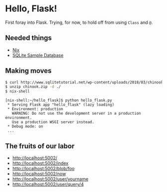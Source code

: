 # Hello, Flask!

First foray into Flask. Trying, for now, to hold off from using `Class` and `@`.

Needed things
---
  * [Nix](https://nixos.org/nix/)
  * [SQLite Sample Database](http://www.sqlitetutorial.net/sqlite-sample-database/)

Making moves
---
```bash
$ curl http://www.sqlitetutorial.net/wp-content/uploads/2018/03/chinook.zip > chinook.zip
$ unzip chinook.zip -d ./
$ nix-shell
```
```
[nix-shell:~/hello_flask]$ python hello_flask.py
 * Serving Flask app "hello_flask" (lazy loading)
 * Environment: production
   WARNING: Do not use the development server in a production environment.
   Use a production WSGI server instead.
 * Debug mode: on
 ...
```

The fruits of our labor
---
  * <http://localhost:5002/>
  * <http://localhost:5002/index>
  * <http://localhost:5002/blob/foo>
  * <http://localhost:5002/now>
  * <http://localhost:5002/user/yourname>
  * <http://localhost:5002/user/query/4>
